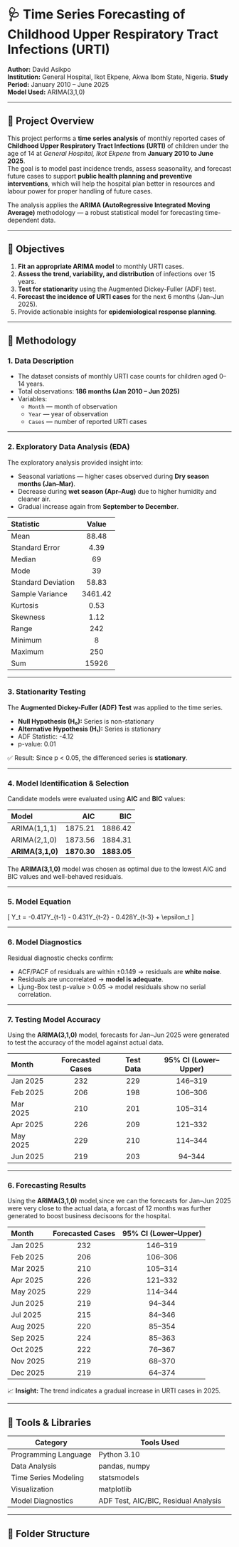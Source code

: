 # 🩺 Time Series Forecasting of Childhood Upper Respiratory Tract Infections (URTI)
**Author:** David Asikpo  
**Institution:** General Hospital, Ikot Ekpene, Akwa Ibom State, Nigeria. 
**Study Period:** January 2010 – June 2025  
**Model Used:** ARIMA(3,1,0)

---

## 📖 Project Overview

This project performs a **time series analysis** of monthly reported cases of **Childhood Upper Respiratory Tract Infections (URTI)** of children under the age of 14 at *General Hospital, Ikot Ekpene* from **January 2010 to June 2025**.  
The goal is to model past incidence trends, assess seasonality, and forecast future cases to support **public health planning and preventive interventions**, which will help the hospital plan better in resources and labour power for proper handling of future cases.

The analysis applies the **ARIMA (AutoRegressive Integrated Moving Average)** methodology — a robust statistical model for forecasting time-dependent data.

---

## 🎯 Objectives

1. **Fit an appropriate ARIMA model** to monthly URTI cases.  
2. **Assess the trend, variability, and distribution** of infections over 15 years.  
3. **Test for stationarity** using the Augmented Dickey-Fuller (ADF) test.  
4. **Forecast the incidence of URTI cases** for the next 6 months (Jan–Jun 2025).  
5. Provide actionable insights for **epidemiological response planning**.

---

## 🧠 Methodology

### 1. Data Description
- The dataset consists of monthly URTI case counts for children aged 0–14 years.  
- Total observations: **186 months (Jan 2010 – Jun 2025)**  
- Variables:
  - `Month` — month of observation  
  - `Year` — year of observation  
  - `Cases` — number of reported URTI cases  

---

### 2. Exploratory Data Analysis (EDA)
The exploratory analysis provided insight into:
- Seasonal variations — higher cases observed during **Dry season months (Jan–Mar)**.
- Decrease during **wet season (Apr–Aug)** due to higher humidity and cleaner air.
- Gradual increase again from **September to December**.

Statistic            | Value       |
|:-------------------|:-----------:|
| Mean                | 88.48      |
| Standard Error      | 4.39       |
| Median              | 69         |
| Mode                | 39         |
| Standard Deviation  | 58.83      |
| Sample Variance     | 3461.42    |
| Kurtosis            | 0.53       |
| Skewness            | 1.12       |
| Range               | 242        |
| Minimum             | 8          |
| Maximum             | 250        |
| Sum                 | 15926      |

---

### 3. Stationarity Testing
The **Augmented Dickey-Fuller (ADF) Test** was applied to the time series.

- **Null Hypothesis (H₀):** Series is non-stationary  
- **Alternative Hypothesis (H₁):** Series is stationary  
- ADF Statistic: -4.12  
- p-value: 0.01  

✅ Result: Since p < 0.05, the differenced series is **stationary**.

---

### 4. Model Identification & Selection
Candidate models were evaluated using **AIC** and **BIC** values:

| Model | AIC | BIC |
|:------|----:|----:|
| ARIMA(1,1,1) | 1875.21 | 1886.42 |
| ARIMA(2,1,0) | 1873.56 | 1884.31 |
| **ARIMA(3,1,0)** | **1870.30** | **1883.05** |

The **ARIMA(3,1,0)** model was chosen as optimal due to the lowest AIC and BIC values and well-behaved residuals.

---

### 5. Model Equation

\[
Y_t = -0.417Y_{t-1} - 0.431Y_{t-2} - 0.428Y_{t-3} + \epsilon_t
\]

---

### 6. Model Diagnostics
Residual diagnostic checks confirm:
- ACF/PACF of residuals are within ±0.149 → residuals are **white noise**.  
- Residuals are uncorrelated → **model is adequate**.  
- Ljung-Box test p-value > 0.05 → model residuals show no serial correlation.

---

### 7. Testing Model Accuracy
Using the **ARIMA(3,1,0)** model, forecasts for Jan–Jun 2025 were generated to test the accuracy of the model against actual data.

| Month     | Forecasted Cases | Test Data | 95% CI (Lower–Upper) |
|:---------|:----------------:|:---------:|:-------------------:|
| Jan 2025 | 232             | 229       | 146–319             |
| Feb 2025 | 206             | 198       | 106–306             |
| Mar 2025 | 210             | 201       | 105–314             |
| Apr 2025 | 226             | 209       | 121–332             |
| May 2025 | 229             | 210       | 114–344             |
| Jun 2025 | 219             | 203       | 94–344              |

---

### 6. Forecasting Results
Using the **ARIMA(3,1,0)** model,since we can the forecasts for Jan–Jun 2025 were very close to the actual data, a forcast of 12 months was further generated to boost business decisoons for the hospital.

| Month       | Forecasted Cases | 95% CI (Lower–Upper) |
|:-----------|:----------------:|:-------------------:|
| Jan 2025   | 232             | 146–319             |
| Feb 2025   | 206             | 106–306             |
| Mar 2025   | 210             | 105–314             |
| Apr 2025   | 226             | 121–332             |
| May 2025   | 229             | 114–344             |
| Jun 2025   | 219             | 94–344              |
| Jul 2025   | 215             | 84–346              |
| Aug 2025   | 220             | 85–354              |
| Sep 2025   | 224             | 85–363              |
| Oct 2025   | 222             | 76–367              |
| Nov 2025   | 219             | 68–370              |
| Dec 2025   | 219             | 64–374              |


📈 **Insight:** The trend indicates a gradual increase in URTI cases in 2025.

---

## 🧰 Tools & Libraries

| Category | Tools Used |
|-----------|-------------|
| Programming Language | Python 3.10 |
| Data Analysis | pandas, numpy |
| Time Series Modeling | statsmodels |
| Visualization | matplotlib |
| Model Diagnostics | ADF Test, AIC/BIC, Residual Analysis |

---

## 🧩 Folder Structure

